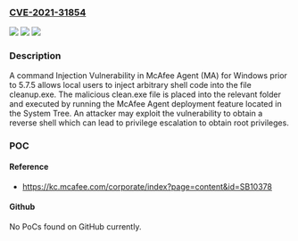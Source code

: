 ### [CVE-2021-31854](https://cve.mitre.org/cgi-bin/cvename.cgi?name=CVE-2021-31854)
![](https://img.shields.io/static/v1?label=Product&message=McAfee%20Agent%20for%20Windows&color=blue)
![](https://img.shields.io/static/v1?label=Version&message=%3C%205.7.5%20&color=brighgreen)
![](https://img.shields.io/static/v1?label=Vulnerability&message=CWE-77%3A%20Improper%20Neutralization%20of%20Special%20Elements%20used%20in%20a%20Command%20('Command%20Injection')&color=brighgreen)

### Description

A command Injection Vulnerability in McAfee Agent (MA) for Windows prior to 5.7.5 allows local users to inject arbitrary shell code into the file cleanup.exe. The malicious clean.exe file is placed into the relevant folder and executed by running the McAfee Agent deployment feature located in the System Tree. An attacker may exploit the vulnerability to obtain a reverse shell which can lead to privilege escalation to obtain root privileges.

### POC

#### Reference
- https://kc.mcafee.com/corporate/index?page=content&id=SB10378

#### Github
No PoCs found on GitHub currently.

